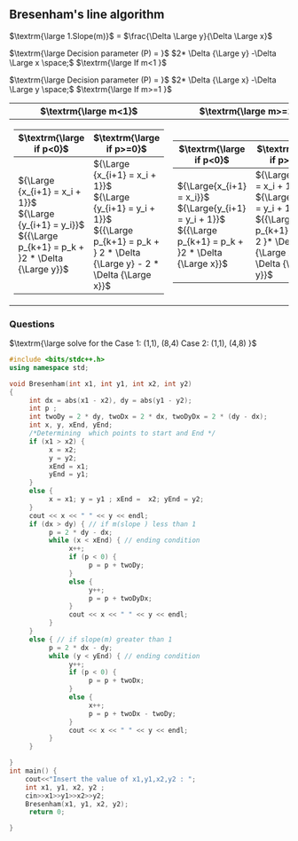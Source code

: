 ## Bresenham's line algorithm
$\textrm{\large 1.Slope(m)}$ = $\frac{\Delta \Large y}{\Delta \Large x}$

$\textrm{\large Decision parameter (P) = }$ $2* \Delta {\Large y} -\Delta \Large x \space;$ $\textrm{\large If m<1 }$

$\textrm{\large Decision parameter (P) = }$ $2* \Delta {\Large x} -\Delta \Large y \space;$ $\textrm{\large If m>=1 }$

| $\textrm{\large m<1}$  | $\textrm{\large m>=1}$ |
| -------- | ------- |
|  <table><thead><tr><th>$\textrm{\large if p<0}$ </th><th>$\textrm{\large if p>=0}$</th></tr></thead><tbody><tr><td>${\Large {x_{i+1} = x_i + 1}}$ <br>${\Large {y_{i+1} = y_i}}$<br>${{\Large p_{k+1} = p_k + }2 * \Delta {\Large y}}$</td><td>${\Large {x_{i+1} = x_i + 1}}$ <br>${\Large {y_{i+1} = y_i + 1}}$<br>${{\Large p_{k+1} = p_k + } 2 * \Delta {\Large y} - 2 * \Delta {\Large x}}$</td></tbody></table> | <table><thead><tr><th>$\textrm{\large if p<0}$</th><th>$\textrm{\large if p>=0}$</th></tr></thead><tbody><tr><td>${\Large{x_{i+1} = x_i}}$ <br>${\Large{y_{i+1} = y_i + 1}}$<br>${{\Large p_{k+1} = p_k + }2 * \Delta {\Large x}}$</td><td>${\Large{x_{i+1} = x_i + 1}}$ <br>${\Large{y_{i+1} = y_i + 1}}$<br>${{\Large p_{k+1} = p_k + 2 }* \Delta {\Large x} - \Delta {\Large y}}$</td></tbody></table>|


### Questions
$\textrm{\large solve for the Case 1: (1,1), (8,4)
Case 2: (1,1), (4,8) }$
```c++
#include <bits/stdc++.h>
using namespace std;

void Bresenham(int x1, int y1, int x2, int y2)
{
     int dx = abs(x1 - x2), dy = abs(y1 - y2);
     int p ;
     int twoDy = 2 * dy, twoDx = 2 * dx, twoDyDx = 2 * (dy - dx);
     int x, y, xEnd, yEnd;
     /*Determining  which points to start and End */
     if (x1 > x2) {
          x = x2;
          y = y2;
          xEnd = x1;
          yEnd = y1;
     }
     else {
          x = x1; y = y1 ; xEnd =  x2; yEnd = y2;
     }
     cout << x << " " << y << endl;
     if (dx > dy) { // if m(slope ) less than 1
          p = 2 * dy - dx;
          while (x < xEnd) { // ending condition
               x++;
               if (p < 0) {
                    p = p + twoDy;
               }
               else {
                    y++;
                    p = p + twoDyDx;
               }
               cout << x << " " << y << endl;
          }
     }
     else { // if slope(m) greater than 1
          p = 2 * dx - dy;
          while (y < yEnd) { // ending condition
               y++;
               if (p < 0) {
                    p = p + twoDx;
               }
               else {
                    x++;
                    p = p + twoDx - twoDy;
               }
               cout << x << " " << y << endl;
          }
     }

}
int main() {
    cout<<"Insert the value of x1,y1,x2,y2 : ";
    int x1, y1, x2, y2 ;
    cin>>x1>>y1>>x2>>y2;
    Bresenham(x1, y1, x2, y2);
     return 0;

}
```
